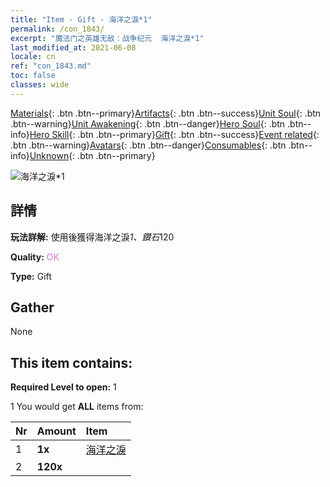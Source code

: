 ```yaml
---
title: "Item - Gift - 海洋之淚*1"
permalink: /con_1843/
excerpt: "魔法门之英雄无敌：战争纪元  海洋之淚*1"
last_modified_at: 2021-06-08
locale: cn
ref: "con_1843.md"
toc: false
classes: wide
---
```

 [Materials](/ItemsCN/){: .btn .btn--primary}[Artifacts](/ItemsCN/Artifacts/){: .btn .btn--success}[Unit Soul](/ItemsCN/UnitSoul/){: .btn .btn--warning}[Unit Awakening](/ItemsCN/UnitAwakening/){: .btn .btn--danger}[Hero Soul](/ItemsCN/HeroSoul/){: .btn .btn--info}[Hero Skill](/ItemsCN/HeroSkill/){: .btn .btn--primary}[Gift](/ItemsCN/Gift/){: .btn .btn--success}[Event related](/ItemsCN/Events/){: .btn .btn--warning}[Avatars](/ItemsCN/Avatars/){: .btn .btn--danger}[Consumables](/ItemsCN/Consumables/){: .btn .btn--info}[Unknown](/ItemsCN/Unknown/){: .btn .btn--primary}

 ![海洋之淚*1](/images/t/i_907466.png)

## 詳情
 **玩法詳解:** 使用後獲得海洋之淚*1、鑽石*120

 **Quality:** <span style="color: #DA70D6">OK</span>

 **Type:** Gift

## Gather

  None

## This item contains:

 **Required Level to open:** 1

 1 You would get **ALL** items  from:

  | Nr | Amount |     Item    |
  |:---|:-------|:------------|
  | 1 |  **1x** | [海洋之淚](/cn/Items/con_955/) |  | 
  | 2 |  **120x** | <i class="fas fa-gem"/> |  | 
